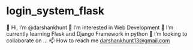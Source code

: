 # login_system_flask
👋 Hi, I’m @darshankhunt
👀 I’m interested in Web Development
🌱 I’m currently learning Flask and Django Framework in python
💞️ I’m looking to collaborate on ...
📫 How to reach me darshankhunt13@gmail.com
